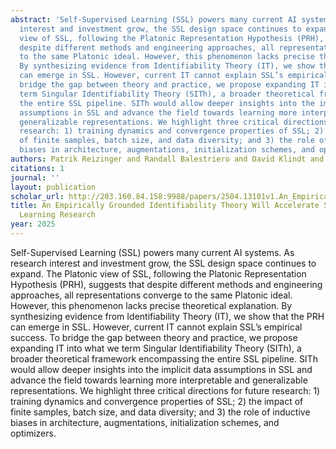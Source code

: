 ```yaml
---
abstract: 'Self-Supervised Learning (SSL) powers many current AI systems. As research
  interest and investment grow, the SSL design space continues to expand. The Platonic
  view of SSL, following the Platonic Representation Hypothesis (PRH), suggests that
  despite different methods and engineering approaches, all representations converge
  to the same Platonic ideal. However, this phenomenon lacks precise theoretical explanation.
  By synthesizing evidence from Identifiability Theory (IT), we show that the PRH
  can emerge in SSL. However, current IT cannot explain SSL’s empirical success. To
  bridge the gap between theory and practice, we propose expanding IT into what we
  term Singular Identifiability Theory (SITh), a broader theoretical framework encompassing
  the entire SSL pipeline. SITh would allow deeper insights into the implicit data
  assumptions in SSL and advance the field towards learning more interpretable and
  generalizable representations. We highlight three critical directions for future
  research: 1) training dynamics and convergence properties of SSL; 2) the impact
  of finite samples, batch size, and data diversity; and 3) the role of inductive
  biases in architecture, augmentations, initialization schemes, and optimizers.'
authors: Patrik Reizinger and Randall Balestriero and David Klindt and Wieland Brendel
citations: 1
journal: ''
layout: publication
scholar_url: http://203.160.84.158:9988/papers/2504.13101v1.An_Empirically_Grounded_Identifiability_Theory_Will_Accelerate_Self_Supervised_Learning_Research.pdf
title: An Empirically Grounded Identifiability Theory Will Accelerate Self-Supervised
  Learning Research
year: 2025
---
```


Self-Supervised Learning (SSL) powers many current AI systems. As research interest and investment grow, the SSL design space continues to expand. The Platonic view of SSL, following the Platonic Representation Hypothesis (PRH), suggests that despite different methods and engineering approaches, all representations converge to the same Platonic ideal. However, this phenomenon lacks precise theoretical explanation. By synthesizing evidence from Identifiability Theory (IT), we show that the PRH can emerge in SSL. However, current IT cannot explain SSL’s empirical success. To bridge the gap between theory and practice, we propose expanding IT into what we term Singular Identifiability Theory (SITh), a broader theoretical framework encompassing the entire SSL pipeline. SITh would allow deeper insights into the implicit data assumptions in SSL and advance the field towards learning more interpretable and generalizable representations. We highlight three critical directions for future research: 1) training dynamics and convergence properties of SSL; 2) the impact of finite samples, batch size, and data diversity; and 3) the role of inductive biases in architecture, augmentations, initialization schemes, and optimizers.
